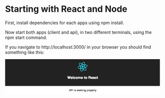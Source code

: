 # Starting with React and Node

First, install dependencies for each apps using npm install.

Now start both apps (client and api), in two different terminals, using the npm start command.

If you navigate to http://localhost:3000/ in your browser you should find something like this:

![test](example.png)

